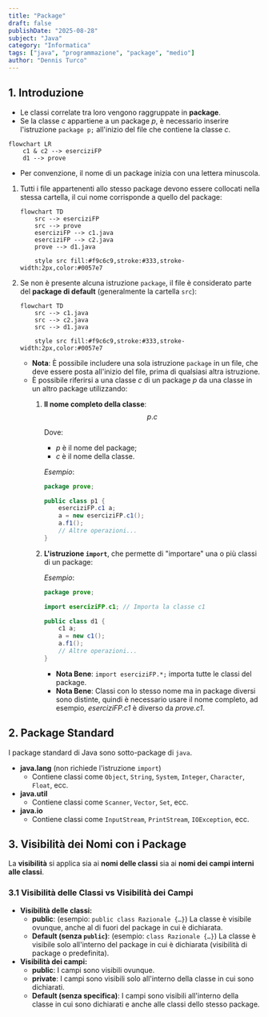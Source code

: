 ```yaml
---
title: "Package"
draft: false
publishDate: "2025-08-28"
subject: "Java"
category: "Informatica"
tags: ["java", "programmazione", "package", "medio"]
author: "Dennis Turco"
---
```


## 1. Introduzione

- Le classi correlate tra loro vengono raggruppate in **package**.
- Se la classe $c$ appartiene a un package $p$, è necessario inserire l'istruzione `package p;` all'inizio del file che contiene la classe $c$.

```mermaid
flowchart LR
    c1 & c2 --> eserciziFP
    d1 --> prove

```

- Per convenzione, il nome di un package inizia con una lettera minuscola.

1. Tutti i file appartenenti allo stesso package devono essere collocati nella stessa cartella, il cui nome corrisponde a quello del package:

    ```mermaid
    flowchart TD
        src --> eserciziFP
        src --> prove
        eserciziFP --> c1.java
        eserciziFP --> c2.java
        prove --> d1.java

        style src fill:#f9c6c9,stroke:#333,stroke-width:2px,color:#0057e7
    ```

2. Se non è presente alcuna istruzione `package`, il file è considerato parte del **package di default** (generalmente la cartella `src`):

    ```mermaid
    flowchart TD
        src --> c1.java
        src --> c2.java
        src --> d1.java

        style src fill:#f9c6c9,stroke:#333,stroke-width:2px,color:#0057e7
    ```

   - **Nota**: È possibile includere una sola istruzione `package` in un file, che deve essere posta all'inizio del file, prima di qualsiasi altra istruzione.
   - È possibile riferirsi a una classe $c$ di un package $p$ da una classe in un altro package utilizzando:
       1. **Il nome completo della classe**:
           $$
           p.c
           $$

           Dove:

           - $p$ è il nome del package;
           - $c$ è il nome della classe.

           *Esempio*:

           ```java
           package prove;

           public class p1 {
               eserciziFP.c1 a;
               a = new eserciziFP.c1();
               a.f1();
               // Altre operazioni...
           }
           ```

       2. **L'istruzione `import`**, che permette di "importare" una o più classi di un package:

           *Esempio*:

           ```java
           package prove;

           import eserciziFP.c1; // Importa la classe c1

           public class d1 {
               c1 a;
               a = new c1();
               a.f1();
               // Altre operazioni...
           }
           ```

           - **Nota Bene**: `import eserciziFP.*;` importa tutte le classi del package.
           - **Nota Bene**: Classi con lo stesso nome ma in package diversi sono distinte, quindi è necessario usare il nome completo, ad esempio, *eserciziFP.c1* è diverso da *prove.c1*.

## 2. Package Standard

I package standard di Java sono sotto-package di `java`.

- **java.lang** (non richiede l'istruzione `import`)
  - Contiene classi come `Object`, `String`, `System`, `Integer`, `Character`, `Float`, ecc.
- **java.util**
  - Contiene classi come `Scanner`, `Vector`, `Set`, ecc.
- **java.io**
  - Contiene classi come `InputStream`, `PrintStream`, `IOException`, ecc.

## 3. Visibilità dei Nomi con i Package

La **visibilità** si applica sia ai **nomi delle classi** sia ai **nomi dei campi interni alle classi**.

### 3.1 Visibilità delle Classi vs Visibilità dei Campi

- **Visibilità delle classi:**
  - **public**: (esempio: `public class Razionale {…}`) La classe è visibile ovunque, anche al di fuori del package in cui è dichiarata.
  - **Default (senza `public`)**: (esempio: `class Razionale {…}`) La classe è visibile solo all'interno del package in cui è dichiarata (visibilità di package o predefinita).
- **Visibilità dei campi:**
  - **public**: I campi sono visibili ovunque.
  - **private**: I campi sono visibili solo all'interno della classe in cui sono dichiarati.
  - **Default (senza specifica)**: I campi sono visibili all'interno della classe in cui sono dichiarati e anche alle classi dello stesso package.
